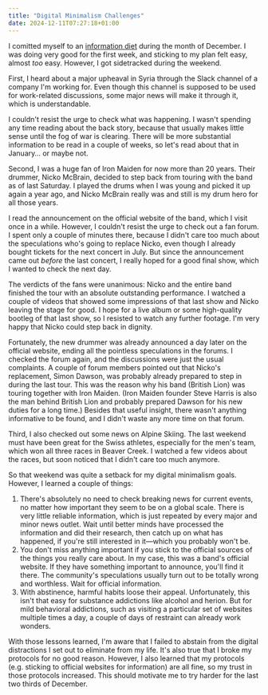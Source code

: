 ```yaml
---
title: "Digital Minimalism Challenges"
date: 2024-12-11T07:27:18+01:00
---
```


I comitted myself to an [information diet](#10) during the month of December. I
was doing very good for the first week, and sticking to my plan felt easy,
almost _too_ easy. However, I got sidetracked during the weekend.

First, I heard about a major upheaval in Syria through the Slack channel of a
company I'm working for. Even though this channel is supposed to be used for
work-related discussions, some major news will make it through it, which is
understandable.

I couldn't resist the urge to check what was happening. I wasn't spending any
time reading about the back story, because that usually makes little sense until
the fog of war is clearing. There will be more substantial information to be
read in a couple of weeks, so let's read about that in January… or maybe not.

Second, I was a huge fan of Iron Maiden for now more than 20 years. Their
drummer, Nicko McBrain, decided to step back from touring with the band as of
last Saturday. I played the drums when I was young and picked it up again a year
ago, and Nicko McBrain really was and still is my drum hero for all those years.

I read the announcement on the official website of the band, which I visit once
in a while. However, I couldn't resist the urge to check out a fan forum. I
spent only a couple of minutes there, because I didn't care too much about
the speculations who's going to replace Nicko, even though I already bought
tickets for the next concert in July. But since the announcement came out
_before_ the last concert, I really hoped for a good final show, which I wanted
to check the next day.

The verdicts of the fans were unanimous: Nicko and the entire band finished the
tour with an absolute outstanding performance. I watched a couple of videos that
showed some impressions of that last show and Nicko leaving the stage for good.
I hope for a live album or some high-quality bootleg of that last show, so I
resisted to watch any further footage. I'm very happy that Nicko could step back
in dignity.

Fortunately, the new drummer was already announced a day later on the official
website, ending all the pointless speculations in the forums. I checked the
forum again, and the discussions were just the usual complaints. A couple of
forum members pointed out that Nicko's replacement, Simon Dawson, was probably
already prepared to step in during the last tour. This was the reason why his
band (British Lion) was touring together with Iron Maiden. (Iron Maiden founder
Steve Harris is also the man behind British Lion and probably prepared Dawson
for his new duties for a long time.) Besides that useful insight, there wasn't
anything informative to be found, and I didn't waste any more time on that forum.

Third, I also checked out some news on Alpine Skiing. The last weekend must have
been great for the Swiss athletes, especially for the men's team, which won all
three races in Beaver Creek. I watched a few videos about the races, but soon
noticed that I didn't care too much anymore.

So that weekend was quite a setback for my digital minimalism goals. However, I
learned a couple of things:

1. There's absolutely no need to check breaking news for current events, no
   matter how important they seem to be on a global scale. There is very little
   reliable information, which is just repeated by every major and minor news
   outlet. Wait until better minds have processed the information and did their
   research, then catch up on what has happened, if you're still interested in
   it—which you probably won't be.
2. You don't miss anything important if you stick to the official sources of the
   things you really care about. In my case, this was a band's official website.
   If they have something important to announce, you'll find it there. The
   community's speculations usually turn out to be totally wrong and worthless.
   Wait for official information.
3. With abstinence, harmful habits loose their appeal. Unfortunately, this isn't
   that easy for substance addictions like alcohol and herion. But for mild
   behavioral addictions, such as visiting a particular set of websites multiple
   times a day, a couple of days of restraint can already work wonders.

With those lessons learned, I'm aware that I failed to abstain from the digital
distractions I set out to eliminate from my life. It's also true that I broke my
protocols for no good reason. However, I also learned that my protocols (e.g.
sticking to official websites for information) are all fine, so my trust in
those protocols increased. This should motivate me to try harder for the last
two thirds of December.
